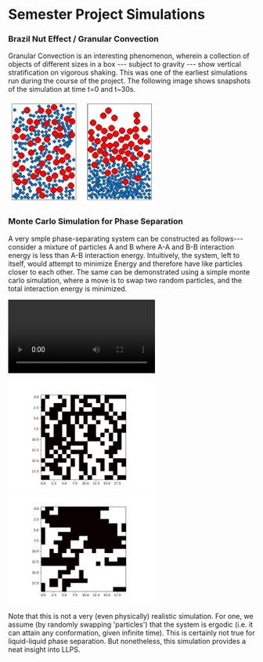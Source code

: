 # Semester Project Simulations

### Brazil Nut Effect / Granular Convection

Granular Convection is an interesting phenomenon, wherein a collection of objects of different sizes in a box --- subject to gravity --- show vertical stratification on vigorous shaking. This was one of the earliest simulations run during the course of the project. The following image shows snapshots of the simulation at time t=0 and t~30s.

<img src="./graphics/Brazil_Nut_Collated.png" width="300">

### Monte Carlo Simulation for Phase Separation

A very smple phase-separating system can be constructed as follows--- consider a mixture of particles A and B where A-A and B-B interaction energy is less than A-B interaction energy. Intuitively, the system, left to itself, would attempt to minimize Energy and therefore have like particles closer to each other. The same can be demonstrated using a simple monte carlo simulation, where a move is to swap two random particles, and the total interaction energy is minimized.

![Monte Carlo Simulation](./graphics/llps_monte_carlo.mp4)

<img src="./graphics/frame-0001.jpg" width="300">
<img src="./graphics/frame-1000.jpg" width="300">

Note that this is not a very (even physically) realistic simulation. For one, we assume (by randomly swapping 'particles') that the system is ergodic (i.e. it can attain any conformation, given infinite time). This is certainly not true for liquid-liquid phase separation. But nonetheless, this simulation provides a neat insight into LLPS.
